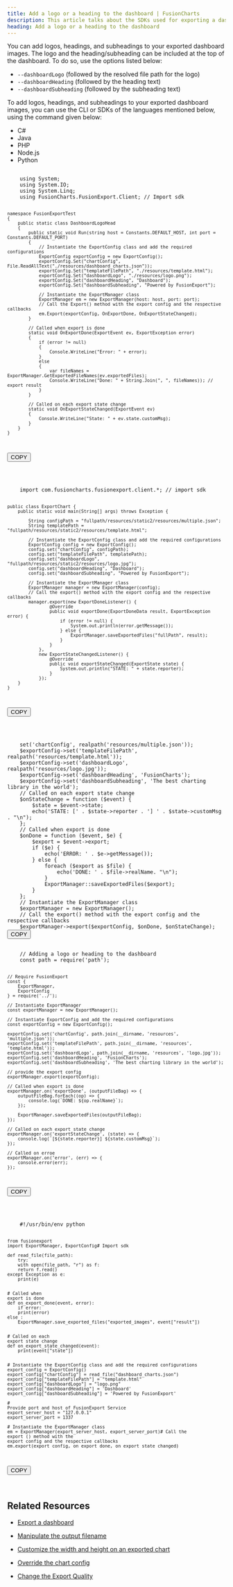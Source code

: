 ```yaml
---
title: Add a logo or a heading to the dashboard | FusionCharts
description: This article talks about the SDKs used for exporting a dashboard.
heading: Add a logo or a heading to the dashboard
---
```


You can add logos, headings, and subheadings to your exported dashboard images. The logo and the heading/subheading can be included at the top of the dashboard. To do so, use the options listed below:

- `--dashboardLogo` (followed by the resolved file path for the logo)
- `--dashboardHeading` (followed by the heading text)
- `--dashboardSubheading` (followed by the subheading text)

To add logos, headings, and subheadings to your exported dashboard images, you can use the CLI or SDKs of the languages mentioned below, using the command given below:

<div class="code-wrapper">
<ul class="code-tabs extra-tabs">
    <li class="active"><a data-toggle="csharp">C#</a></li>
    <li><a data-toggle="java">Java</a></li>
    <li><a data-toggle="php">PHP</a></li>
    <li><a data-toggle="nodejs">Node.js</a></li>
    <li><a data-toggle="python">Python</a></li>
</ul>

<div class="tab-content extra-tabs">
<div class="tab csharp-tab active">
<pre><code class="language-csharp">
	using System;
	using System.IO;
	using System.Linq;
	using FusionCharts.FusionExport.Client; // Import sdk

    namespace FusionExportTest
    {
        public static class DashboardLogoHead
        {
            public static void Run(string host = Constants.DEFAULT_HOST, int port = Constants.DEFAULT_PORT)
            {
                // Instantiate the ExportConfig class and add the required configurations
                ExportConfig exportConfig = new ExportConfig();
                exportConfig.Set("chartConfig", File.ReadAllText("./resources/dashboard_charts.json"));
                exportConfig.Set("templateFilePath", "./resources/template.html");
                exportConfig.Set("dashboardLogo", "./resources/logo.png");
                exportConfig.Set("dashboardHeading", "Dashboard");
                exportConfig.Set("dashboardSubheading", "Powered by FusionExport");

                // Instantiate the ExportManager class
                ExportManager em = new ExportManager(host: host, port: port);
                // Call the Export() method with the export config and the respective callbacks
                em.Export(exportConfig, OnExportDone, OnExportStateChanged);
            }

            // Called when export is done
            static void OnExportDone(ExportEvent ev, ExportException error)
            {
                if (error != null)
                {
                    Console.WriteLine("Error: " + error);
                }
                else
                {
                    var fileNames = ExportManager.GetExportedFileNames(ev.exportedFiles);
                    Console.WriteLine("Done: " + String.Join(", ", fileNames)); // export result
                }
            }

            // Called on each export state change
            static void OnExportStateChanged(ExportEvent ev)
            {
                Console.WriteLine("State: " + ev.state.customMsg);
            }
        }
    }

</code><button class='btn btn-outline-secondary btn-copy' title='Copy to clipboard'>COPY</button>

</pre>
</div>
<div class="tab java-tab">
<pre><code class="language-java">
	import com.fusioncharts.fusionexport.client.*; // import sdk

    public class ExportChart {
        public static void main(String[] args) throws Exception {

            String configPath = "fullpath/resources/static2/resources/multiple.json";
            String templatePath = "fullpath/resources/static2/resources/template.html";

            // Instantiate the ExportConfig class and add the required configurations
            ExportConfig config = new ExportConfig();
            config.set("chartConfig", configPath);
            config.set("templateFilePath", templatePath);
            config.set("dashboardLogo", "fullpath/resources/static2/resources/logo.jpg");
            config.set("dashboardHeading", "Dashboard");
            config.set("dashboardSubheading", "Powered by FusionExport");

            // Instantiate the ExportManager class
            ExportManager manager = new ExportManager(config);
            // Call the export() method with the export config and the respective callbacks
            manager.export(new ExportDoneListener() {
                    @Override
                    public void exportDone(ExportDoneData result, ExportException error) {
                        if (error != null) {
                            System.out.println(error.getMessage());
                        } else {
                            ExportManager.saveExportedFiles("fullPath", result);
                        }
                    }
                },
                new ExportStateChangedListener() {
                    @Override
                    public void exportStateChanged(ExportState state) {
                        System.out.println("STATE: " + state.reporter);
                    }
                });
        }
    }

</code><button class='btn btn-outline-secondary btn-copy' title='Copy to clipboard'>COPY</button>

</pre>
</div>

<div class="tab php-tab">
<pre><code class="language-php">
	<?php
	// Adding a logo or heading to the dashboard
	require __DIR__ . '/../vendor/autoload.php';
	// Use the sdk
	use FusionExport\ExportManager;
	use FusionExport\ExportConfig;
	// Instantiate the ExportConfig class and add the required configurations
	$exportConfig = new ExportConfig();
	$exportConfig->set('chartConfig', realpath('resources/multiple.json'));
	$exportConfig->set('templateFilePath', realpath('resources/template.html'));
	$exportConfig->set('dashboardLogo', realpath('resources/logo.jpg'));
	$exportConfig->set('dashboardHeading', 'FusionCharts');
	$exportConfig->set('dashboardSubheading', 'The best charting library in the world');
	// Called on each export state change
	$onStateChange = function ($event) {
	    $state = $event->state;
	    echo('STATE: [' . $state->reporter . '] ' . $state->customMsg . "\n");
	};
	// Called when export is done
	$onDone = function ($event, $e) {
	    $export = $event->export;
	    if ($e) {
	        echo('ERROR: ' . $e->getMessage());
	    } else {
	        foreach ($export as $file) {
	            echo('DONE: ' . $file->realName. "\n");
	        }
	        ExportManager::saveExportedFiles($export);
	    }
	};
	// Instantiate the ExportManager class
	$exportManager = new ExportManager();
	// Call the export() method with the export config and the respective callbacks
	$exportManager->export($exportConfig, $onDone, $onStateChange);
</code><button class='btn btn-outline-secondary btn-copy' title='Copy to clipboard'>COPY</button>
</pre>
</div>

<div class="tab nodejs-tab">
<pre><code class="language-javascript">
	// Adding a logo or heading to the dashboard
	const path = require('path');

    // Require FusionExport
    const {
        ExportManager,
        ExportConfig
    } = require('../');

    // Instantiate ExportManager
    const exportManager = new ExportManager();

    // Instantiate ExportConfig and add the required configurations
    const exportConfig = new ExportConfig();

    exportConfig.set('chartConfig', path.join(__dirname, 'resources', 'multiple.json'));
    exportConfig.set('templateFilePath', path.join(__dirname, 'resources', 'template.html'));
    exportConfig.set('dashboardLogo', path.join(__dirname, 'resources', 'logo.jpg'));
    exportConfig.set('dashboardHeading', 'FusionCharts');
    exportConfig.set('dashboardSubheading', 'The best charting library in the world');

    // provide the export config
    exportManager.export(exportConfig);

    // Called when export is done
    exportManager.on('exportDone', (outputFileBag) => {
        outputFileBag.forEach((op) => {
            console.log(`DONE: ${op.realName}`);
        });

        ExportManager.saveExportedFiles(outputFileBag);
    });

    // Called on each export state change
    exportManager.on('exportStateChange', (state) => {
        console.log(`[${state.reporter}] ${state.customMsg}`);
    });

    // Called on erroe
    exportManager.on('error', (err) => {
        console.error(err);
    });

</code><button class='btn btn-outline-secondary btn-copy' title='Copy to clipboard'>COPY</button>

</pre>
</div>
<div class="tab python-tab">
<pre><code class="language-python">
	#!/usr/bin/env python

    from fusionexport
    import ExportManager, ExportConfig# Import sdk

    def read_file(file_path):
        try:
        with open(file_path, "r") as f:
        return f.read()
    except Exception as e:
        print(e)


    # Called when
    export is done
    def on_export_done(event, error):
        if error:
        print(error)
    else :
        ExportManager.save_exported_files("exported_images", event["result"])


    # Called on each
    export state change
    def on_export_state_changed(event):
        print(event["state"])


    # Instantiate the ExportConfig class and add the required configurations
    export_config = ExportConfig()
    export_config["chartConfig"] = read_file("dashboard_charts.json")
    export_config["templateFilePath"] = "template.html"
    export_config["dashboardLogo"] = "logo.png"
    export_config["dashboardHeading"] = 'Dashboard'
    export_config["dashboardSubheading"] = 'Powered by FusionExport'

    #
    Provide port and host of FusionExport Service
    export_server_host = "127.0.0.1"
    export_server_port = 1337

    # Instantiate the ExportManager class
    em = ExportManager(export_server_host, export_server_port)# Call the
    export () method with the
    export config and the respective callbacks
    em.export(export_config, on_export_done, on_export_state_changed)

</code><button class='btn btn-outline-secondary btn-copy' title='Copy to clipboard'>COPY</button>

</pre>
</div>
</div>
</div>

## Related Resources

- [Export a dashboard](/exporting-charts/using-fusionexport/tutorials/export-a-dashboard)

- [Manipulate the output filename](/exporting-charts/using-fusionexport/tutorials/manipulate-the-output-filename)

- [Customize the width and height on an exported chart](/exporting-charts/using-fusionexport/tutorials/customize-the-width-and-height-of-an-exported-chart)

- [Override the chart config](/exporting-charts/using-fusionexport/tutorials/override-the-chart-config)

- [Change the Export Quality](/exporting-charts/using-fusionexport/tutorials/change-the-export-quality)
